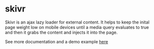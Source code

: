 skivr
=====

Skivr is an ajax lazy loader for external content. It helps to keep the inital page weight low on mobile devices until a media query evaluates to true and then it grabs the content and injects it into the page.

See more documentation and a demo example [here](http://mooklateer.github.io/skivr/)
